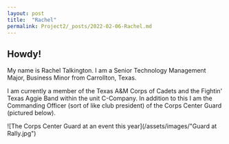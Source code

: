 ```yaml
---
layout: post
title:  "Rachel"
permalink: Project2/_posts/2022-02-06-Rachel.md
---
```


## Howdy!

My name is Rachel Talkington. I am a Senior Technology Management Major, Business Minor from Carrollton, Texas.

I am currently a member of the Texas A&M Corps of Cadets and the Fightin' Texas Aggie Band within the unit C-Company. In addition to this I am the Commanding Officer (sort of like club president) of the Corps Center Guard (pictured below).

![The Corps Center Guard at an event this year](/assets/images/"Guard at Rally.jpg")
